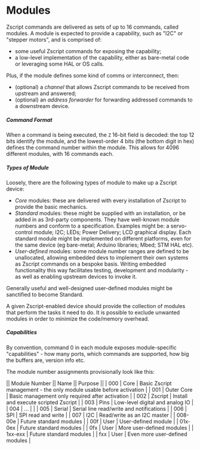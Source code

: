 Modules
===

Zscript commands are delivered as sets of up to 16 commands, called modules. A module is expected to provide a capability, such as "I2C" or "stepper motors", and is comprised of:
* some useful Zscript commands for exposing the capability;
* a low-level implementation of the capability, either as bare-metal code or leveraging some HAL or OS calls.

Plus, if the module defines some kind of comms or interconnect, then:
* (optional) a _channel_ that allows Zscript commands to be received from upstream and answered;
* (optional) an _address forwarder_ for forwarding addressed commands to a downstream device.

##### Command Format

When a command is being executed, the `Z` 16-bit field is decoded: the top 12 bits identify the module, and the lowest-order 4 bits (the bottom digit in hex) defines the command number within the module. This allows for 4096 different modules, with 16 commands each. 

##### Types of Module

Loosely, there are the following types of module to make up a Zscript device:

* _Core_ modules: these are delivered with every installation of Zscript to provide the basic mechanics.
* _Standard_ modules: these might be supplied with an installation, or be added in as 3rd-party components. They have well-known module numbers and conform to a specification. Examples might be: a servo-control module; I2C; LEDs; Power Delivery; LCD graphical display. Each standard module might be implemented on different platforms, even for the same device (eg bare-metal; Arduino libraries; Mbed; STM HAL etc).
* _User-defined_ modules: some module number ranges are defined to be unallocated, allowing embedded devs to implement their own systems as Zscript commands on a bespoke basis. Writing embedded functionality this way facilitates testing, development and modularity - as well as enabling upstream devices to invoke it. 

Generally useful and well-designed user-defined modules might be sanctified to become Standard.

A given Zscript-enabled device should provide the collection of modules that perform the tasks it need to do. It is possible to exclude unwanted modules in order to minimize the code/memory overhead.

##### Capabilities 

By convention, command 0 in each module exposes module-specific "capabilities" - how many ports, which commands are supported, how big the buffers are, version info etc. 

The module number assignments provisionally look like this:

|| Module Number || Name || Purpose ||
| 000 | Core | Basic Zscript management - the only module usable before activation |
| 001 | Outer Core | Basic management only required after activation |
| 002 | Zscript | Install and execute scripted Zscript |
| 003 | Pins | Low-level digital and analog IO |
| 004 | ... | | 
| 005 | Serial | Serial line read/write and notifications |
| 006 | SPI | SPI read and write |
| 007 | I2C | Read/write as an I2C master |
| 008-00e | Future standard modules |
| 00f | User | User-defined module |
| 01x-0ex | Future standard modules |
| 0fx | User | More user-defined modules |
| 1xx-exx | Future standard modules |
| fxx | User | Even more user-defined modules |

